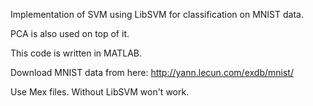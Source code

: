 Implementation of SVM using LibSVM for classification on MNIST data.

PCA is also used on top of it.

This code is written in MATLAB.

Download MNIST data from here: http://yann.lecun.com/exdb/mnist/

Use Mex files. Without LibSVM won't work.
